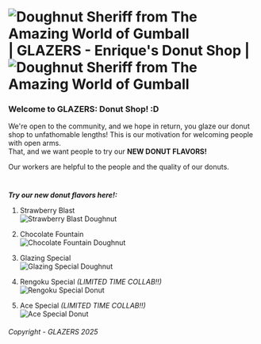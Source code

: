 # ![Doughnut Sheriff from The Amazing World of Gumball](https://github.com/user-attachments/assets/f3157d4f-9c9c-42d7-8d28-82e53c58aeb7) | GLAZERS - Enrique's Donut Shop | ![Doughnut Sheriff from The Amazing World of Gumball](https://github.com/user-attachments/assets/f3157d4f-9c9c-42d7-8d28-82e53c58aeb7)
### Welcome to GLAZERS: Donut Shop! :D 
We're open to the community, and we hope in return, you glaze our donut shop to unfathomable lengths!
This is our motivation for welcoming people with open arms.  
That, and we want people to try our **NEW DONUT FLAVORS!**

Our workers are helpful to the people and the quality of our donuts.
#
_**Try our new donut flavors here!:**_

1. Strawberry Blast  
![Strawberry Blast Doughnut](https://github.com/user-attachments/assets/9e62a55b-8709-480b-ba4a-b0c997f440e8)

2. Chocolate Fountain  
![Chocolate Fountain Doughnut](https://github.com/user-attachments/assets/e091bb16-9b83-42a8-a070-0c9fce3fa089)

3. Glazing Special  
![Glazing Special Doughnut](https://github.com/user-attachments/assets/b179ecc2-2f4a-41a1-bcd7-e4a2f6d67c44)


4. Rengoku Special _(LIMITED TIME COLLAB!!)_  
![Rengoku Special Donut](https://github.com/user-attachments/assets/1b288bd2-50b4-4133-91db-d18808f1550c)


5. Ace Special _(LIMITED TIME COLLAB!!)_  
![Ace Special Donut](https://github.com/user-attachments/assets/2dadf655-437b-4c63-9e25-49c0cb5c2a77)

###### Copyright - GLAZERS 2025
